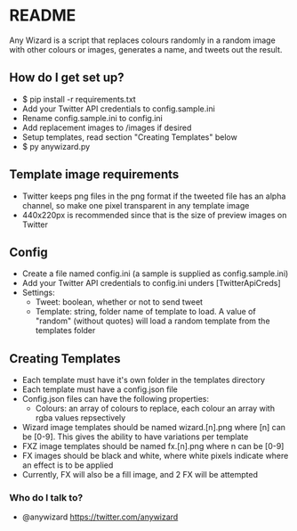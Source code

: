 # README

Any Wizard is a script that replaces colours randomly in a random image with other colours or images, generates a name, and tweets out the result.

## How do I get set up?

- \$ pip install -r requirements.txt
- Add your Twitter API credentials to config.sample.ini
- Rename config.sample.ini to config.ini
- Add replacement images to /images if desired
- Setup templates, read section "Creating Templates" below
- \$ py anywizard.py

## Template image requirements

- Twitter keeps png files in the png format if the tweeted file has an alpha channel, so make one pixel transparent in any template image
- 440x220px is recommended since that is the size of preview images on Twitter

## Config

- Create a file named config.ini (a sample is supplied as config.sample.ini)
- Add your Twitter API credentials to config.ini unders [TwitterApiCreds]
- Settings:
  - Tweet: boolean, whether or not to send tweet
  - Template: string, folder name of template to load. A value of "random" (without quotes) will load a random template from the templates folder

## Creating Templates

- Each template must have it's own folder in the templates directory
- Each template must have a config.json file
- Config.json files can have the following properties:
  - Colours: an array of colours to replace, each colour an array with rgba values repsectively
- Wizard image templates should be named wizard.[n].png where [n] can be [0-9]. This gives the ability to have variations per template
- FXZ image templates should be named fx.[n].png where n can be [0-9]
- FX images should be black and white, where white pixels indicate where an effect is to be applied
- Currently, FX will also be a fill image, and 2 FX will be attempted

### Who do I talk to?

- @anywizard https://twitter.com/anywizard
